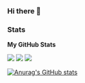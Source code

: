 ### Hi there 👋

### Stats

<b>My GitHub Stats</b>


<img src="https://github-readme-stats.vercel.app/api?username=yotadaa&show_icons=true&theme=apprentice" />

<img src="https://github-readme-streak-stats.herokuapp.com/?user=yotadaa&theme=apprentice" />

<img src="https://github-readme-stats.vercel.app/api/top-langs/?username=yotadaa&langs_count=10&theme=apprentice" />

[![Anurag's GitHub stats](https://github-readme-stats.vercel.app/api?username=yotadaa)](https://github.com/anuraghazra/github-readme-stats)

<!--
**yotadaa/yotadaa** is a ✨ _special_ ✨ repository because its `README.md` (this file) appears on your GitHub profile.

Here are some ideas to get you started:

- 🔭 I’m currently working on ...
- 🌱 I’m currently learning ...
- 👯 I’m looking to collaborate on ...
- 🤔 I’m looking for help with ...
- 💬 Ask me about ...
- 📫 How to reach me: ...
- 😄 Pronouns: ...
- ⚡ Fun fact: ...
-->
